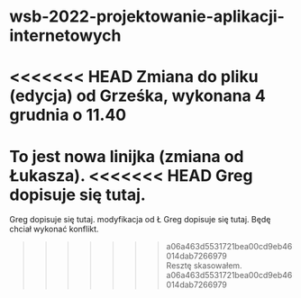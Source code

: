 # wsb-2022-projektowanie-aplikacji-internetowych

<<<<<<< HEAD
Zmiana do pliku (edycja) od Grześka, wykonana 4 grudnia o 11.40
=======
To jest nowa linijka (zmiana od Łukasza). 
<<<<<<< HEAD
Greg dopisuje się tutaj.
=======
Greg dopisuje się tutaj. modyfikacja od Ł
Greg dopisuje się tutaj. Będę chciał wykonać konflikt.
>>>>>>> a06a463d5531721bea00cd9eb46014dab7266979
Resztę skasowałem.
>>>>>>> a06a463d5531721bea00cd9eb46014dab7266979

